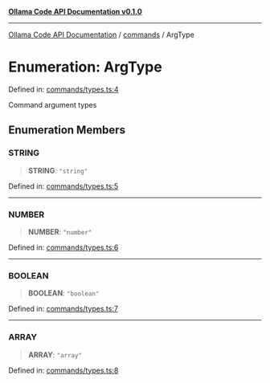 [**Ollama Code API Documentation v0.1.0**](../../README.md)

***

[Ollama Code API Documentation](../../modules.md) / [commands](../README.md) / ArgType

# Enumeration: ArgType

Defined in: [commands/types.ts:4](https://github.com/erichchampion/ollama-code/blob/d3714fddada0e31a207f4ac11b8476937193173b/ollama-code/src/commands/types.ts#L4)

Command argument types

## Enumeration Members

### STRING

> **STRING**: `"string"`

Defined in: [commands/types.ts:5](https://github.com/erichchampion/ollama-code/blob/d3714fddada0e31a207f4ac11b8476937193173b/ollama-code/src/commands/types.ts#L5)

***

### NUMBER

> **NUMBER**: `"number"`

Defined in: [commands/types.ts:6](https://github.com/erichchampion/ollama-code/blob/d3714fddada0e31a207f4ac11b8476937193173b/ollama-code/src/commands/types.ts#L6)

***

### BOOLEAN

> **BOOLEAN**: `"boolean"`

Defined in: [commands/types.ts:7](https://github.com/erichchampion/ollama-code/blob/d3714fddada0e31a207f4ac11b8476937193173b/ollama-code/src/commands/types.ts#L7)

***

### ARRAY

> **ARRAY**: `"array"`

Defined in: [commands/types.ts:8](https://github.com/erichchampion/ollama-code/blob/d3714fddada0e31a207f4ac11b8476937193173b/ollama-code/src/commands/types.ts#L8)
